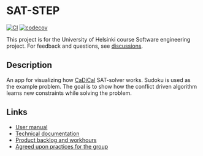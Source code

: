 # SAT-STEP
[![CI](https://github.com//SAT-STEP/SAT-STEP/actions/workflows/ci.yml/badge.svg?branch=main)](https://github.com//SAT-STEP/SAT-STEP/actions/workflows/ci.yml)
[![codecov](https://codecov.io/gh/SAT-STEP/SAT-STEP/graph/badge.svg?token=SJQY6B10OJ)](https://codecov.io/gh/SAT-STEP/SAT-STEP)

This project is for the University of Helsinki course Software engineering project. For feedback and questions, see [discussions](https://github.com/SAT-STEP/SAT-STEP/discussions).

## Description
An app for visualizing how [CaDiCal](https://github.com/arminbiere/cadical) SAT-solver works. Sudoku is used as the example problem. The goal is to show how the conflict driven algorithm learns new constraints while solving the problem.

## Links
- [User manual](https://github.com/SAT-STEP/SAT-STEP/wiki/User-manual)
- [Technical documentation](https://github.com/SAT-STEP/SAT-STEP/wiki/Technical-documentation)
- [Product backlog and workhours](https://docs.google.com/spreadsheets/d/10uVJry0DMARkRh1FE6oqYXzprBYj8cL7fjpnKQULlAQ/edit?usp=sharing)
- [Agreed upon practices for the group](https://github.com/SAT-STEP/SAT-STEP/blob/main/practices.md)
